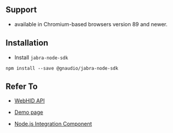 
## Support

- available in Chromium-based browsers version 89 and newer.

## Installation

- Install `jabra-node-sdk`
```
npm install --save @gnaudio/jabra-node-sdk
```

## Refer To

- [WebHID API](https://developer.jabra.com/site/global/software/documentation/developers-guide/web-hid.gsp)

- [Demo page](https://developer.jabra.com/site/global/software/integration-components/javascript/demos.gsp)

- [Node.js Integration Component](https://www.npmjs.com/package/@gnaudio/jabra-node-sdk)
